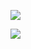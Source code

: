 <a href="https://codeclimate.com/github/vladesayl/php-project-lvl1/maintainability"><img src="https://api.codeclimate.com/v1/badges/881f585a92a98c239c0d/maintainability" /></a>

<a href="https://codeclimate.com/github/vladesayl/php-project-lvl1/test_coverage"><img src="https://api.codeclimate.com/v1/badges/881f585a92a98c239c0d/test_coverage" /></a>
